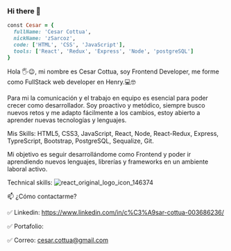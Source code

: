### Hi there 👋

<!--
**zSarcoz/zsarcoz** is a ✨ _special_ ✨ repository because its `README.md` (this file) appears on your GitHub profile.

Here are some ideas to get you started:

- 🔭 I’m currently working on ...
- 🌱 I’m currently learning ...
- 👯 I’m looking to collaborate on ...
- 🤔 I’m looking for help with ...
- 💬 Ask me about ...
- 📫 How to reach me: ...
- 😄 Pronouns: ...
- ⚡ Fun fact: ...
-->
```ruby
const Cesar = {
  fullName: 'Cesar Cottua',
  nickName: 'zSarcoz',
  code: ['HTML', 'CSS', 'JavaScript'],
  tools: ['React', 'Redux', 'Express', 'Node', 'postgreSQL']
}
```
Hola 🖐️😉, mi nombre es Cesar Cottua, soy Frontend Developer, me forme como FullStack web developer en Henry.💻🤓

Para mi la comunicación y el trabajo en equipo es esencial para poder crecer como desarrollador. Soy proactivo y metódico, siempre busco nuevos retos y me adapto fácilmente a los cambios, estoy abierto a aprender nuevas tecnologías y lenguajes.

Mis Skills: HTML5, CSS3, JavaScript, React, Node, React-Redux, Express, TypreScript, Bootstrap, PostgreSQL, Sequalize, Git.

Mi objetivo es seguir desarrollándome como Frontend y poder ir aprendiendo nuevos lenguajes, librerías y frameworks en un ambiente laboral activo.

Technical skills:
![react_original_logo_icon_146374](https://user-images.githubusercontent.com/33006361/184571170-15b3f268-5763-4da7-8030-397461ced4b0.png)


📫 ¿Cómo contactarme?


✅ Linkedin: https://www.linkedin.com/in/c%C3%A9sar-cottua-003686236/


✅ Portafolio: 

✅ Correo: cesar.cottua@gmail.com
